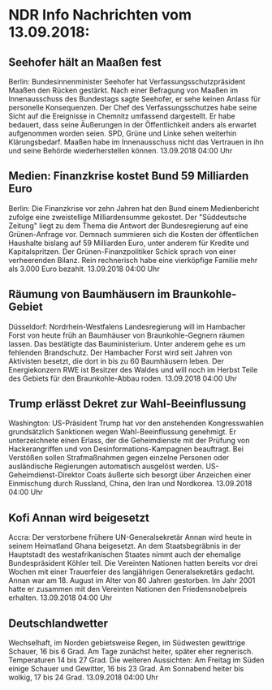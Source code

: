 # NDR Info Nachrichten vom 13.09.2018:


## Seehofer hält an Maaßen fest
Berlin: Bundesinnenminister Seehofer hat Verfassungsschutzpräsident Maaßen den Rücken gestärkt. Nach einer Befragung von Maaßen im Innenausschuss des Bundestags sagte Seehofer, er sehe keinen Anlass für personelle Konsequenzen. Der Chef des Verfassungsschutzes habe seine Sicht auf die Ereignisse in Chemnitz umfassend dargestellt. Er habe bedauert, dass seine Äußerungen in der Öffentlichkeit anders als erwartet aufgenommen worden seien. SPD, Grüne und Linke sehen weiterhin Klärungsbedarf. Maaßen habe im Innenausschuss nicht das Vertrauen in ihn und seine Behörde wiederherstellen können. 13.09.2018 04:00 Uhr 

## Medien: Finanzkrise kostet Bund 59 Milliarden Euro
Berlin: Die Finanzkrise vor zehn Jahren hat den Bund einem Medienbericht zufolge eine zweistellige Milliardensumme gekostet. Der "Süddeutsche Zeitung" liegt zu dem Thema die Antwort der Bundesregierung auf eine Grünen-Anfrage vor. Demnach summieren sich die Kosten der öffentlichen Haushalte bislang auf 59 Milliarden Euro, unter anderem für Kredite und Kapitalspritzen. Der Grünen-Finanzpolitiker Schick sprach von einer verheerenden Bilanz. Rein rechnerisch habe eine vierköpfige Familie mehr als 3.000 Euro bezahlt. 13.09.2018 04:00 Uhr 

## Räumung von Baumhäusern im Braunkohle-Gebiet
Düsseldorf:	Nordrhein-Westfalens Landesregierung will im Hambacher Forst von heute früh an Baumhäuser von Braunkohle-Gegnern räumen lassen. Das bestätigte das Bauministerium. Unter anderem gehe es um fehlenden Brandschutz. Der Hambacher Forst wird seit Jahren von Aktivisten besetzt, die dort in bis zu 60 Baumhäusern leben. Der Energiekonzern RWE ist Besitzer des Waldes und will noch im Herbst Teile des Gebiets für den Braunkohle-Abbau roden. 13.09.2018 04:00 Uhr 

## Trump erlässt Dekret zur Wahl-Beeinflussung
Washington: US-Präsident Trump hat vor den anstehenden Kongresswahlen grundsätzlich Sanktionen wegen Wahl-Beeinflussung genehmigt. Er unterzeichnete einen Erlass, der die Geheimdienste mit der Prüfung von Hackerangriffen und von Desinformations-Kampagnen beauftragt. Bei Verstößen sollen Strafmaßnahmen gegen einzelne Personen oder ausländische Regierungen automatisch ausgelöst werden. US-Geheimdienst-Direktor Coats äußerte sich besorgt über Anzeichen einer Einmischung durch Russland, China, den Iran und Nordkorea. 13.09.2018 04:00 Uhr 

## Kofi Annan wird beigesetzt
Accra: Der verstorbene frühere UN-Generalsekretär Annan wird heute in seinem Heimatland Ghana beigesetzt. An dem Staatsbegräbnis in der Hauptstadt des westafrikanischen Staates nimmt auch der ehemalige Bundespräsident Köhler teil. Die Vereinten Nationen hatten bereits vor drei Wochen mit einer Trauerfeier des langjährigen Generalsekretärs gedacht. Annan war am 18. August im Alter von 80 Jahren gestorben. Im Jahr 2001 hatte er zusammen mit den Vereinten Nationen den Friedensnobelpreis erhalten. 13.09.2018 04:00 Uhr 

## Deutschlandwetter
Wechselhaft, im Norden gebietsweise Regen, im Südwesten gewittrige Schauer, 16 bis 6 Grad. Am Tage zunächst heiter, später eher regnerisch. Temperaturen 14 bis 27 Grad. Die weiteren Aussichten: Am Freitag im Süden einige Schauer und Gewitter, 16 bis 23 Grad. Am Sonnabend heiter bis wolkig, 17 bis 24 Grad. 13.09.2018 04:00 Uhr 
